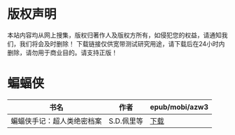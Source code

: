 # 版权声明

本站内容均从网上搜集，版权归著作人及版权方所有，如侵犯您的权益，请通知我们，我们将会及时删除！ 下载链接仅供宽带测试研究用途，请下载后在24小时内删除，请勿用于商业目的。请支持正版！

# 蝙蝠侠

| 书名 | 作者 | epub/mobi/azw3 |
| --- | --- | --- |
| 蝙蝠侠手记：超人类绝密档案 | S.D.佩里等 | [下载](https://url89.ctfile.com/f/31084289-1356985720-975708?p=8866) |
